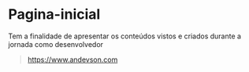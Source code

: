 # Pagina-inicial
 Tem a finalidade de apresentar os conteúdos vistos e criados durante a jornada como desenvolvedor
 >https://www.andevson.com
